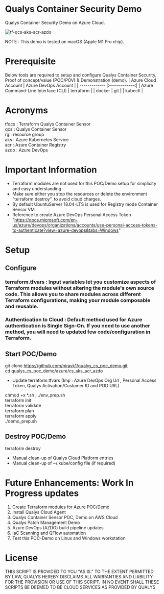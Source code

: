 # Qualys Container Security Demo
Qualys Container Security Demo on Azure Cloud. 

![tf-qcs-aks-acr-azdo](https://user-images.githubusercontent.com/12005983/180643185-6ab85d6a-def0-40a2-9a2c-4e6700c12343.svg)

NOTE : This demo is tested on macOS (Apple M1 Pro chip).

# Prerequisite
Below tools are required to setup and configure Qualys Container Security, Proof of concept/value (POC/POV) & Demonstration (demo).
| Azure Cloud Account      | Azure DevOps Account          | 
| ------------- |:-------------:|
| Azure Command-Line Interface (CLI) | terraform                          |
|           docker                   | git                                |
|           kubectl                  | 

# Acronyms
tfqcs : Terraform Qualys Container Sensor \
qcs : Qualys Container Sensor \
rg : resource group \
aks : Azure Kubernetes Service \
acr : Azure Container Registry \
azdo : Azure DevOps


# Important Information
- Terraform modules are not used for this POC/Demo setup for simplicity and easy understanding. 
- Make sure either you stop the resources or delete the environment "terraform destroy", to avoid cloud charges. 
- By default UbuntuServer 18.04-LTS is used for Registry mode Container Sensor VM
- Reference to create Azure DevOps Personal Access Token "https://docs.microsoft.com/en-us/azure/devops/organizations/accounts/use-personal-access-tokens-to-authenticate?view=azure-devops&tabs=Windows" 

# Setup 

## Configure
### terraform.tfvars : Input variables let you customize aspects of Terraform modules without altering the module's own source code. This allows you to share modules across different Terraform configurations, making your module composable and reusable.

### Authentication to Cloud : Default method used for Azure authentication is Single Sign-On. If you need to use another method, you will need to updated few code/configuration in Terraform.  

## Start POC/Demo
git clone https://github.com/niravk1/qualys_cs_poc_demo.git \
cd qualys_cs_poc_demo/azure/cs_aks_acr_azdo 

- Update terraform.tfvars (Imp : Azure DevOps Org Url , Personal Access Token, Qualys Activation/Customer ID and POD URL)

chmod +x *.sh ; ./env_prep.sh \
terraform init \
terraform validate \
terraform plan \
terraform apply \
./demo_prep.sh 

## Destroy POC/Demo
terraform destroy 
- Manual clean-up of Qualys Cloud Platform entries
- Manual clean-up of ~/.kube/config file (if required)

# Future Enhancements: Work In Progress updates
1. Create Terraform modules for Azure POC/Demo
2. Install Qualys Cloud Agent
3. Qualys Container Sensor POC, Demo on AWS Cloud
4. Qualys Patch Management Demo 
5. Azure DevOps (AZDO) build pipeline updates 
6. IaC Scanning and QFlow automation
7. Test this POC-Demo on Linux and Windows workstation 

# License
THIS SCRIPT IS PROVIDED TO YOU "AS IS." TO THE EXTENT PERMITTED BY LAW, QUALYS HEREBY DISCLAIMS ALL WARRANTIES AND LIABILITY FOR THE PROVISION OR USE OF THIS SCRIPT. IN NO EVENT SHALL THESE SCRIPTS BE DEEMED TO BE CLOUD SERVICES AS PROVIDED BY QUALYS

